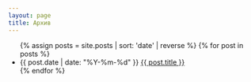 ```yaml
---
layout: page
title: Архив
---
```


<ul>
  {% assign posts = site.posts | sort: 'date' | reverse %}
  {% for post in posts %}
  <li>
  {{ post.date | date: "%Y-%m-%d" }} <a href="{{ site.url }}{{ post.url }}">{{ post.title }}</a>
  </li>
  {% endfor %}
</ul>

